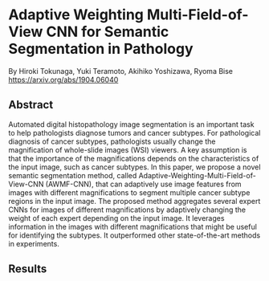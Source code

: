 # Adaptive Weighting Multi-Field-of-View CNN for Semantic Segmentation in Pathology
By Hiroki Tokunaga, Yuki Teramoto, Akihiko Yoshizawa, Ryoma Bise  
https://arxiv.org/abs/1904.06040

## Abstract  
Automated digital histopathology image segmentation is an important task to help pathologists diagnose tumors and cancer subtypes. For pathological diagnosis of cancer subtypes, pathologists usually change the magnification of whole-slide images (WSI) viewers. A key assumption is that the importance of the magnifications depends on the characteristics of the input image, such as cancer subtypes. In this paper, we propose a novel semantic segmentation method, called Adaptive-Weighting-Multi-Field-of-View-CNN (AWMF-CNN), that can adaptively use image features from images with different magnifications to segment multiple cancer subtype regions in the input image. The proposed method aggregates several expert CNNs for images of different magnifications by adaptively changing the weight of each expert depending on the input image. It leverages information in the images with different magnifications that might be useful for identifying the subtypes. It outperformed other state-of-the-art methods in experiments.

## Results
